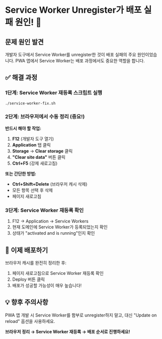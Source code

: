 # Service Worker Unregister가 배포 실패 원인! 🎯

## 문제 원인 발견
개발자 도구에서 Service Worker를 unregister한 것이 배포 실패의 주요 원인이었습니다.
PWA 앱에서 Service Worker는 배포 과정에서도 중요한 역할을 합니다.

## ✅ 해결 과정

### 1단계: Service Worker 재등록 스크립트 실행
```bash
./service-worker-fix.sh
```

### 2단계: 브라우저에서 수동 정리 (중요!)
**반드시 해야 할 작업:**

1. **F12** (개발자 도구 열기)
2. **Application** 탭 클릭
3. **Storage** → **Clear storage** 클릭  
4. **"Clear site data"** 버튼 클릭
5. **Ctrl+F5** (강제 새로고침)

**또는 간단한 방법:**
- **Ctrl+Shift+Delete** (브라우저 캐시 삭제)
- 모든 항목 선택 후 삭제
- 페이지 새로고침

### 3단계: Service Worker 재등록 확인
1. F12 → Application → Service Workers
2. 현재 도메인에 Service Worker가 등록되었는지 확인
3. 상태가 "activated and is running"인지 확인

## 🎯 이제 배포하기

브라우저 캐시를 완전히 정리한 후:
1. 페이지 새로고침으로 Service Worker 재등록 확인
2. Deploy 버튼 클릭
3. 배포가 성공할 가능성이 매우 높습니다!

## 💡 향후 주의사항
PWA 앱 개발 시 Service Worker를 함부로 unregister하지 말고,
대신 "Update on reload" 옵션을 사용하세요.

**브라우저 정리 → Service Worker 재등록 → 배포 순서로 진행하세요!**